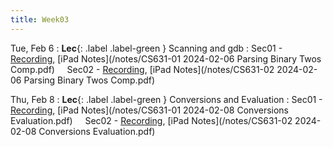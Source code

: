 ```yaml
---
title: Week03
---
```


Tue, Feb 6
: **Lec**{: .label .label-green } Scanning and gdb
: Sec01 - [Recording](https://usfca.zoom.us/rec/share/XTT6rTR1Q_A2E_vy6gc2XBfdhm2bWCiW2rcQiRpnxNLAYxt5VSzK7ZLwadU3nttB.5HfYodeUHvnnshqs?startTime=1707235768000),
          [iPad Notes](/notes/CS631-01 2024-02-06 Parsing Binary Twos Comp.pdf)
&nbsp; &nbsp;
Sec02 - [Recording](https://usfca.zoom.us/rec/share/FZKmcRkBik8uzDmSN9ihtO_sglJFFOt23rk_cv5M4z1IQx1z5ArKFXlJT31UAYBI.Zd4hNm_0_8D3oKgi?startTime=1707259582000),
        [iPad Notes](/notes/CS631-02 2024-02-06 Parsing Binary Twos Comp.pdf)

Thu, Feb 8
: **Lec**{: .label .label-green } Conversions and Evaluation
: Sec01 - [Recording](https://usfca.zoom.us/rec/share/tSQipNhDHUTA2Q4aS1AKFgBmVt4D0IuFRidJZ4i-ZPaFKz7bVsriJnY_l65fv6iO.H3NJKFQh0lae7jNI?startTime=1707408344000),
          [iPad Notes](/notes/CS631-01 2024-02-08 Conversions Evaluation.pdf)
&nbsp; &nbsp;
Sec02 - [Recording](https://usfca.zoom.us/rec/share/fOjEJqj9MUSPHvqJ9iQH9LdyIyZIdEXEXgv-UTg_QetXxVZ6WE9ot_uO-2CODS9x.i-vxQVmGxkDbzIs-?startTime=1707432468000),
        [iPad Notes](/notes/CS631-02 2024-02-08 Conversions Evaluation.pdf)
